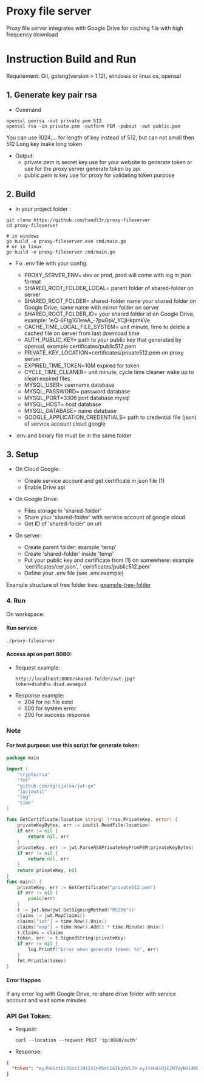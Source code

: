 # Proxy file server

Proxy file server integrates with Google Drive for caching file with high frequency download

# Instruction Build and Run

Requirement: Git, golang(version > 1.12), windows or linux os, openssl

## 1. Generate key pair rsa

* Command

```shell script
openssl genrsa -out private.pem 512
openssl rsa -in private.pem -outform PEM -pubout -out public.pem
```

You can use 1024,... for length of key instead of 512, but can not small then 512 Long key make long token

* Output:
    * private.pem is secret key use for your website to generate token or use for the proxy server generate token by api
    * public.pem is key use for proxy for validating token purpose

## 2. Build

- In your project folder :

```shell script
git clone https://github.com/handl3r/proxy-fileserver
cd proxy-fileserver
```

```shell script
# in windows
go build -o proxy-fileserver.exe cmd/main.go 
# or in linux
go build -o proxy-fileserver cmd/main.go
```

- Fix .env file with your config:
    * PROXY_SERVER_ENV= dev or prod, prod will come with log in json format
    * SHARED_ROOT_FOLDER_LOCAL= parent folder of shared-folder on server
    * SHARED_ROOT_FOLDER= shared-folder name your shared folder on Google Drive, same name with mirror folder on server
    * SHARED_ROOT_FOLDER_ID= your shared folder id on Google Drive, example: 1eQ-6Ftg1G1ewA_-7puGpV_YCjHkpmkVe
    * CACHE_TIME_LOCAL_FILE_SYSTEM= unit minute, time to delete a cached file on server from last download time
    * AUTH_PUBLIC_KEY= path to your public key that generated by openssl, example certificates/public512.pem
    * PRIVATE_KEY_LOCATION=certificates/private512.pem on proxy server
    * EXPIRED_TIME_TOKEN=10M expired for token
    * CYCLE_TIME_CLEANER= unit minute, cycle time cleaner wake up to clean expired files
    * MYSQL_USER= username database
    * MYSQL_PASSWORD= password database
    * MYSQL_PORT=3306 port database mysql
    * MYSQL_HOST= host database
    * MYSQL_DATABASE= name database
    * GOOGLE_APPLICATION_CREDENTIALS= path to credential file (json) of service account cloud google

- .env and binary file must be in the same folder

## 3. Setup

* On Cloud Google:
    * Create service account and get certificate in json file (1)
    * Enable Drive api

* On Google Drive:
    * Files storage in 'shared-folder'
    * Share your 'shared-folder' with service account of google cloud
    * Get ID of 'shared-folder' on url

* On server:
    * Create parent folder: example 'temp'
    * Create 'shared-folder' inside 'temp'
    * Put your public key and certificate from (1) on somewhere: example 'certificates/cer.json', '
      certificates/public512.pem'
    * Define your .env file (see .env.example)

Example structure of tree folder tree:
[example-tree-folder](assets/example-folder-tree.png)

### 4. Run

On workspace:

#### Run service

```shell
./proxy-fileserver
```

#### Access api on port 8080:

* Request example:
  ```text
  http://localhost:8080/shared-folder/avt.jpg?token=dsahdha.dsad.ewuegud
  ```
* Response example:
    * 204 for no file exist
    * 500 for system error
    * 200 for success response

### Note

#### For test purpose: use this script for generate token:

```go
package main

import (
	"crypto/rsa"
	"fmt"
	"github.com/dgrijalva/jwt-go"
	"io/ioutil"
	"log"
	"time"
)

func GetCertificate(location string) (*rsa.PrivateKey, error) {
	privateKeyBytes, err := ioutil.ReadFile(location)
	if err != nil {
		return nil, err
	}
	privateKey, err := jwt.ParseRSAPrivateKeyFromPEM(privateKeyBytes)
	if err != nil {
		return nil, err
	}
	return privateKey, nil
}
func main() {
	privateKey, err := GetCertificate("private512.pem")
	if err != nil {
		panic(err)
	}
	t := jwt.New(jwt.GetSigningMethod("RS256"))
	claims := jwt.MapClaims{}
	claims["iat"] = time.Now().Unix()
	claims["exp"] = time.Now().Add(1 * time.Minute).Unix()
	t.Claims = claims
	token, err := t.SignedString(privateKey)
	if err != nil {
		log.Printf("Error when generate token: %s", err)
	}
	fmt.Println(token)
}

```

#### Error Happen

If any error log with Google Drive, re-share drive folder with service account and wait some minutes

### API Get Token:

* Request:
  ```shell
  curl --location --request POST 'ip:8080/auth'
  ```
* Response:

```json
{
  "token": "eyJhbGciOiJSUzI1NiIsInR5cCI6IkpXVCJ9.eyJleHAiOjE2MTUyNzE4MDMsImlhdCI6MTYxNTI3MTc0M30.ERHFO74v31F6n1psU94qT5mL4G7WMUbiOYnZsdGeIqmpSuJ1DhZvmRSORkZsYFRJcmCbjMJgr6Ukq0-pBHES3g"
}
```
